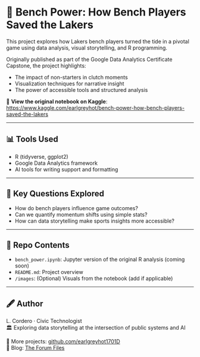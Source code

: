 # 🏀 Bench Power: How Bench Players Saved the Lakers

This project explores how Lakers bench players turned the tide in a pivotal game using data analysis, visual storytelling, and R programming.

Originally published as part of the Google Data Analytics Certificate Capstone, the project highlights:
- The impact of non-starters in clutch moments
- Visualization techniques for narrative insight
- The power of accessible tools and structured analysis

🔗 **View the original notebook on Kaggle**:  
https://www.kaggle.com/earlgreyhot/bench-power-how-bench-players-saved-the-lakers

---

## 📊 Tools Used
- R (tidyverse, ggplot2)
- Google Data Analytics framework
- AI tools for writing support and formatting

---

## 🧠 Key Questions Explored
- How do bench players influence game outcomes?
- Can we quantify momentum shifts using simple stats?
- How can data storytelling make sports insights more accessible?

---

## 📁 Repo Contents
- `bench_power.ipynb`: Jupyter version of the original R analysis (coming soon)
- `README.md`: Project overview
- `/images`: (Optional) Visuals from the notebook (add if applicable)

---

## 🖋️ Author
L. Cordero · Civic Technologist  
🏛️ Exploring data storytelling at the intersection of public systems and AI

📂 More projects: [github.com/earlgreyhot1701D](https://github.com/earlgreyhot1701D)  
📝 Blog: [The Forum Files](https://theforumfiles.substack.com/)
